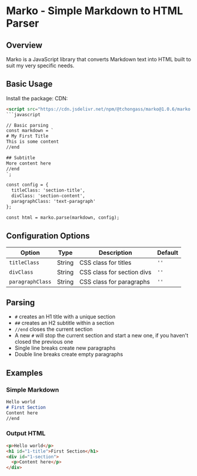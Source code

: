 # Marko - Simple Markdown to HTML Parser

## Overview

Marko is a JavaScript library that converts Markdown text into HTML built to suit my very specific needs.

## Basic Usage

Install the package:
CDN:
```html
<script src="https://cdn.jsdelivr.net/npm/@tchongass/marko@1.0.6/marko.min.js"></script>
```javascript

// Basic parsing
const markdown = `
# My First Title
This is some content
//end

## Subtitle
More content here
//end
`;

const config = {
  titleClass: 'section-title',
  divClass: 'section-content',
  paragraphClass: 'text-paragraph'
};

const html = marko.parse(markdown, config);
```

## Configuration Options

| Option | Type | Description | Default |
|--------|------|-------------|---------|
| `titleClass` | String | CSS class for titles | `''` |
| `divClass` | String | CSS class for section divs | `''` |
| `paragraphClass` | String | CSS class for paragraphs | `''` |

## Parsing

- `#` creates an H1 title with a unique section
- `##` creates an H2 subtitle within a section
- `//end` closes the current section
- A new `#` will stop the current section and start a new one, if you haven't closed the previous one
- Single line breaks create new paragraphs
- Double line breaks create empty paragraphs

## Examples

### Simple Markdown
```markdown
Hello world
# First Section
Content here
//end
```

### Output HTML
```html
<p>Hello world</p>
<h1 id="1-title">First Section</h1>
<div id="1-section">
  <p>Content here</p>
</div>
```